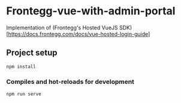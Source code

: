 # Frontegg-vue-with-admin-portal
Implementation of (Frontegg's Hosted VueJS SDK)[https://docs.frontegg.com/docs/vue-hosted-login-guide]

## Project setup
```
npm install
```

### Compiles and hot-reloads for development
```
npm run serve
```
